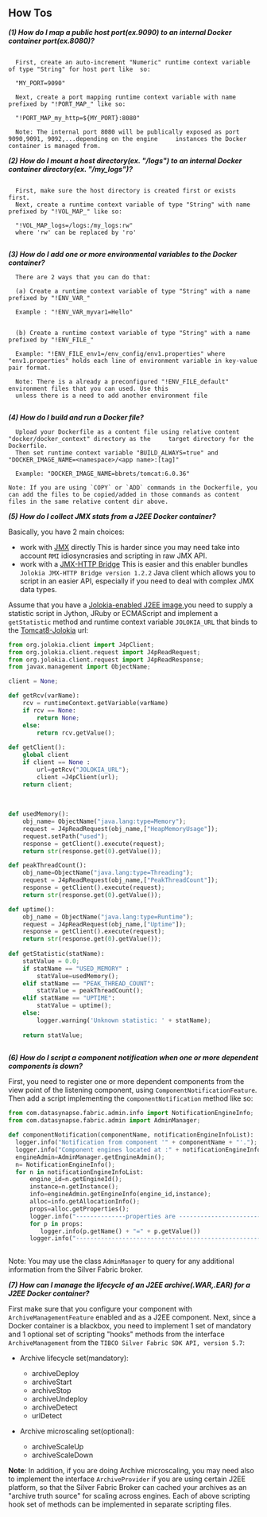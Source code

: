 How Tos
-------
 ***(1) How do I map a public host port(ex.9090) to an internal Docker container port(ex.8080)?***
```

  First, create an auto-increment "Numeric" runtime context variable of type "String" for host port like  so:

  "MY_PORT=9090"
  
  Next, create a port mapping runtime context variable with name prefixed by "!PORT_MAP_" like so:

  "!PORT_MAP_my_http=${MY_PORT}:8080"
  
  Note: The internal port 8080 will be publically exposed as port 9090,9091, 9092,...depending on the engine     instances the Docker container is managed from.
```

 ***(2) How do I mount a host directory(ex. "/logs") to an internal Docker container directory(ex. "/my_logs")?***

```
  
  First, make sure the host directory is created first or exists first.
  Next, create a runtime context variable of type "String" with name prefixed by "!VOL_MAP_" like so:
  
  "!VOL_MAP_logs=/logs:/my_logs:rw"
  where 'rw' can be replaced by 'ro'
  
```

 ***(3) How do I add one or more environmental variables to the Docker container?***

```
  There are 2 ways that you can do that:
  
  (a) Create a runtime context variable of type "String" with a name prefixed by "!ENV_VAR_"
  
  Example : "!ENV_VAR_myvar1=Hello"

  
  (b) Create a runtime context variable of type "String" with a name prefixed by "!ENV_FILE_"
  
  Example: "!ENV_FILE_env1=/env_config/env1.properties" where "env1.properties" holds each line of environment variable in key-value pair format.
  
  Note: There is a already a preconfigured "!ENV_FILE_default" environment files that you can used. Use this
  unless there is a need to add another environment file
  

```

  ***(4) How do I build and run a Docker file?***

```
  Upload your Dockerfile as a content file using relative content   "docker/docker_context" directory as the     target directory for the Dockerfile.
  Then set runtime context variable "BUILD_ALWAYS=true" and "DOCKER_IMAGE_NAME=<namespace>/<app name>:[tag]"
  
  Example: "DOCKER_IMAGE_NAME=bbrets/tomcat:6.0.36"

Note: If you are using `COPY` or `ADD` commands in the Dockerfile, you can add the files to be copied/added in those commands as content files in the same relative content dir above.
```

  ***(5) How do I collect JMX stats from a J2EE Docker container?***
  
  Basically, you have 2 main choices:
  - work with [JMX] directly
    This is harder since you may need take into account `RMI` idiosyncrasies and scripting in raw JMX API.
  - work with a [JMX-HTTP Bridge]
    This is easier and this enabler bundles `Jolokia JMX-HTTP Bridge version 1.2.2` Java client which allows you to  script in an easier API, especially if you need to deal with complex JMX data types.
  
  Assume that you have a [Jolokia-enabled J2EE image](https://registry.hub.docker.com/u/fabric8/tomcat-8.0/),you need to supply a statistic script in Jython, JRuby or ECMAScript and implement a `getStatistic` method and runtime context variable `JOLOKIA_URL` that binds to the [Tomcat8-Jolokia] url:
```python
from org.jolokia.client import J4pClient;
from org.jolokia.client.request import J4pReadRequest;
from org.jolokia.client.request import J4pReadResponse;
from javax.management import ObjectName;

client = None;

def getRcv(varName):
    rcv = runtimeContext.getVariable(varName)
    if rcv == None:
        return None;
    else:
        return rcv.getValue();
    
def getClient():
    global client
    if client == None :
        url=getRcv("JOLOKIA_URL");
        client =J4pClient(url);
    return client;
        
    
    
def usedMemory():
    obj_name= ObjectName("java.lang:type=Memory");
    request = J4pReadRequest(obj_name,["HeapMemoryUsage"]);
    request.setPath("used");
    response = getClient().execute(request);
    return str(response.get(0).getValue());

def peakThreadCount():
    obj_name=ObjectName("java.lang:type=Threading");
    request = J4pReadRequest(obj_name,["PeakThreadCount"]);
    response = getClient().execute(request);
    return str(response.get(0).getValue());

def uptime():
    obj_name = ObjectName("java.lang:type=Runtime");
    request = J4pReadRequest(obj_name,["Uptime"]);
    response = getClient().execute(request);
    return str(response.get(0).getValue());
    
def getStatistic(statName):
    statValue = 0.0;
    if statName == "USED_MEMORY" :
        statValue=usedMemory();
    elif statName == "PEAK_THREAD_COUNT":
        statValue = peakThreadCount();
    elif statName == "UPTIME":
        statValue = uptime();
    else:
        logger.warning('Unknown statistic: ' + statName);
        
    return statValue;
  
```
  ***(6) How do I script a component notification when one or more dependent components is down?***
  
  First, you need to register one or more dependent components from the view point of the listening component, using `ComponentNotificationFeature`. Then add a script implementing the `componentNotification` method like so:
  ```python
from com.datasynapse.fabric.admin.info import NotificationEngineInfo;
from com.datasynapse.fabric.admin import AdminManager;

def componentNotification(componentName, notificationEngineInfoList):
    logger.info("Notification from component '" + componentName + "'.");
    logger.info("Component engines located at :" + notificationEngineInfoList.toString());
    engineAdmin=AdminManager.getEngineAdmin();
    n= NotificationEngineInfo();
    for n in notificationEngineInfoList:
        engine_id=n.getEngineId();
        instance=n.getInstance();
        info=engineAdmin.getEngineInfo(engine_id,instance);
        alloc=info.getAllocationInfo();
        props=alloc.getProperties();
        logger.info("--------------properties are -----------------------");
        for p in props:
           logger.info(p.getName() + "=" + p.getValue())
        logger.info("-----------------------------------------------------");
        
  ```
Note: You may use the class `AdminManager` to query for any additional information from the Silver Fabric broker.

***(7) How can I manage the lifecycle of an J2EE archive(.WAR,.EAR) for a J2EE Docker container?***

First make sure that you configure your component with `ArchiveManagementFeature` enabled and as a J2EE component.
Next, since a Docker container is a blackbox, you need to implement 1 set of mandatory and 1 optional set of scripting "hooks" methods from the interface `ArchiveManagement` from the `TIBCO Silver Fabric SDK API, version 5.7`:

- Archive lifecycle set(mandatory):
  - archiveDeploy
  - archiveStart
  - archiveStop
  - archiveUndeploy
  - archiveDetect
  - urlDetect
  
- Archive microscaling set(optional):
  - archiveScaleUp
  - archiveScaleDown

**Note**: In addition, if you are doing Archive microscaling, you may need also to implement the interface `ArchiveProvider` if you are using certain J2EE platform, so that the Silver Fabric Broker can cached your archives as an "archive truth source" for scaling across engines. Each of above scripting hook set of methods can be implemented in separate scripting files.


[JMX]:http://ptmccarthy.github.io/2014/07/24/remote-jmx-with-docker/
[JMX-HTTP Bridge]:http://www.jolokia.org/
[Tomcat8-Jolokia]:https://github.com/fabrician/docker-enabler/blob/master/examples/images/example_tomcat8_jolokia_rcv.gif
